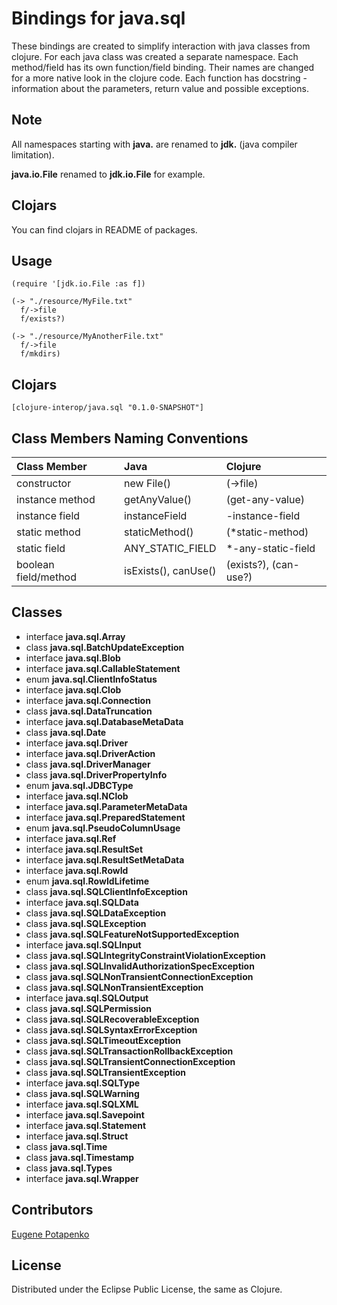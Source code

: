 # Bindings for java.sql

These bindings are created to simplify interaction with java classes from clojure.
For each java class was created a separate namespace.
Each method/field has its own function/field binding.
Their names are changed for a more native look in the clojure code. Each function has docstring - information about the parameters, return value and possible exceptions.

## Note

All namespaces starting with **java.** are renamed to **jdk.** (java compiler limitation). 

**java.io.File** renamed to **jdk.io.File** for example. 

## Clojars

You can find clojars in README of packages.

## Usage

```
(require '[jdk.io.File :as f])

(-> "./resource/MyFile.txt"
  f/->file
  f/exists?)

(-> "./resource/MyAnotherFile.txt"
  f/->file
  f/mkdirs)
```




## Clojars

```
[clojure-interop/java.sql "0.1.0-SNAPSHOT"]
```

## Class Members Naming Conventions

| Class Member | Java | Clojure |
|:--|:--|:--|
| constructor | new File() | (->file) |
| instance method | getAnyValue() | (get-any-value) |
| instance field | instanceField | -instance-field |
| static method | staticMethod() | (*static-method) |
| static field | ANY_STATIC_FIELD | *-any-static-field |
| boolean field/method | isExists(), canUse() | (exists?), (can-use?) |

## Classes

- interface **java.sql.Array**
- class **java.sql.BatchUpdateException**
- interface **java.sql.Blob**
- interface **java.sql.CallableStatement**
- enum **java.sql.ClientInfoStatus**
- interface **java.sql.Clob**
- interface **java.sql.Connection**
- class **java.sql.DataTruncation**
- interface **java.sql.DatabaseMetaData**
- class **java.sql.Date**
- interface **java.sql.Driver**
- interface **java.sql.DriverAction**
- class **java.sql.DriverManager**
- class **java.sql.DriverPropertyInfo**
- enum **java.sql.JDBCType**
- interface **java.sql.NClob**
- interface **java.sql.ParameterMetaData**
- interface **java.sql.PreparedStatement**
- enum **java.sql.PseudoColumnUsage**
- interface **java.sql.Ref**
- interface **java.sql.ResultSet**
- interface **java.sql.ResultSetMetaData**
- interface **java.sql.RowId**
- enum **java.sql.RowIdLifetime**
- class **java.sql.SQLClientInfoException**
- interface **java.sql.SQLData**
- class **java.sql.SQLDataException**
- class **java.sql.SQLException**
- class **java.sql.SQLFeatureNotSupportedException**
- interface **java.sql.SQLInput**
- class **java.sql.SQLIntegrityConstraintViolationException**
- class **java.sql.SQLInvalidAuthorizationSpecException**
- class **java.sql.SQLNonTransientConnectionException**
- class **java.sql.SQLNonTransientException**
- interface **java.sql.SQLOutput**
- class **java.sql.SQLPermission**
- class **java.sql.SQLRecoverableException**
- class **java.sql.SQLSyntaxErrorException**
- class **java.sql.SQLTimeoutException**
- class **java.sql.SQLTransactionRollbackException**
- class **java.sql.SQLTransientConnectionException**
- class **java.sql.SQLTransientException**
- interface **java.sql.SQLType**
- class **java.sql.SQLWarning**
- interface **java.sql.SQLXML**
- interface **java.sql.Savepoint**
- interface **java.sql.Statement**
- interface **java.sql.Struct**
- class **java.sql.Time**
- class **java.sql.Timestamp**
- class **java.sql.Types**
- interface **java.sql.Wrapper**

## Contributors

[Eugene Potapenko](https://github.com/potapenko/)

## License

Distributed under the Eclipse Public License, the same as Clojure.
